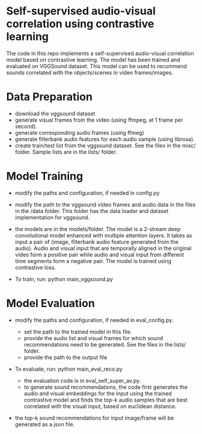 # Self-supervised audio-visual correlation using contrastive learning 


The code in this repo implements a self-supervised audio-visual correlation
model based on contrastive learning. The model has been trained and 
evaluated on VGGSound dataset. This model can be used to recommend sounds 
correlated with the objects/scenes in video frames/images.


# Data Preparation

* download the vggsound dataset
* generate visual  frames from the video (using ffmpeg, at 1 frame per second).
* generate corresponding audio frames (using ffmeg)    
* generate filterbank audio features for each audio sample (using librosa).
* create train/test list from the vggsound dataset. See the files in the misc/ folder. Sample lists are in the lists/ folder.

# Model Training

* modify the paths and configuration, if needed in config.py
* modify the path to the vggsound video frames and audio data in the files in the /data folder. This folder has the data loader and dataset implementation for vggsound.
* the models are in the models/folder. The model is a 2-stream deep convolutional model enhanced with multiple attention layers. It takes as input a pair of (image, filterbank audio feature generated from the audio). 
Audio and visual input that are temporally aligned in the 
original video form a positive pair while audio and visual input from different
time segments form a negative pair. The model is trained using contrastive loss.

* To train, run: python main_vggsound.py

# Model Evaluation

* modify the paths and configuration, if needed in eval_config.py. 
  * set the path to the trained model in this file.
  * provide the audio list  and visual frames for which
    sound recommendations need to be generated. See the files in the lists/ folder.
  * provide the path to the output file         
* To evaluate, run: python main_eval_reco.py

   * the evaluation code is in eval_self_super_av.py.
   * to generate sound recommendations, the code first generates the audio
and visual embeddings for the input using the trained contrastive model
and finds the top-k audio samples that 
are best correlated with the visual input, based on euclidean distance.
* the top-k sound recommendations for input image/frame will be generated as a 
  json file.






